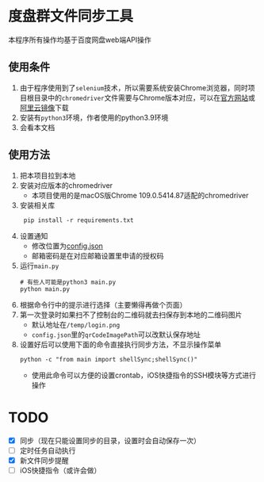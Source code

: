 # 度盘群文件同步工具

本程序所有操作均基于百度网盘web端API操作

## 使用条件

1. 由于程序使用到了`selenium`技术，所以需要系统安装Chrome浏览器，同时项目根目录中的`chromedriver`文件需要与Chrome版本对应，可以在[官方网站](http://chromedriver.storage.googleapis.com/index.html)或[阿里云镜像](https://registry.npmmirror.com/binary.html?path=chromedriver/)下载
2. 安装有`python3`环境，作者使用的python3.9环境
3. 会看本文档

## 使用方法

1. 把本项目拉到本地
2. 安装对应版本的chromedriver
   - 本项目使用的是macOS版Chrome 109.0.5414.87适配的chromedriver
3. 安装相关库
   ```shell
    pip install -r requirements.txt
    ```
4. 设置通知
   - 修改位置为[config.json](./config.json)
   - 邮箱密码是在对应邮箱设置里申请的授权码
5. 运行`main.py`
   ```shell
   # 有些人可能是python3 main.py
   python main.py
    ```
6. 根据命令行中的提示进行选择（主要懒得再做个页面）
7. 第一次登录时如果扫不了控制台的二维码就去扫保存到本地的二维码图片
   - 默认地址在`/temp/login.png`
   - `config.json`里的`qrCodeImagePath`可以改默认保存地址
8. 设置好后可以使用下面的命令直接执行同步方法，不显示操作菜单
   ```shell
   python -c "from main import shellSync;shellSync()"
   ```
   - 使用此命令可以方便的设置crontab，iOS快捷指令的SSH模块等方式进行操作

# TODO
- [x] 同步（现在只能设置同步的目录，设置时会自动保存一次）
- [ ] 定时任务自动执行
- [x] 新文件同步提醒
- [ ] iOS快捷指令（或许会做）
